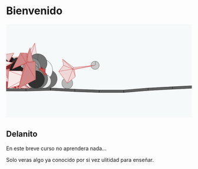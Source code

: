 # Bienvenido 

![Katacoda Logo](py1/assets/giphy.gif)
## Delanito

En este breve curso no aprendera nada...

Solo veras algo ya conocido por si vez ulitidad para enseñar.